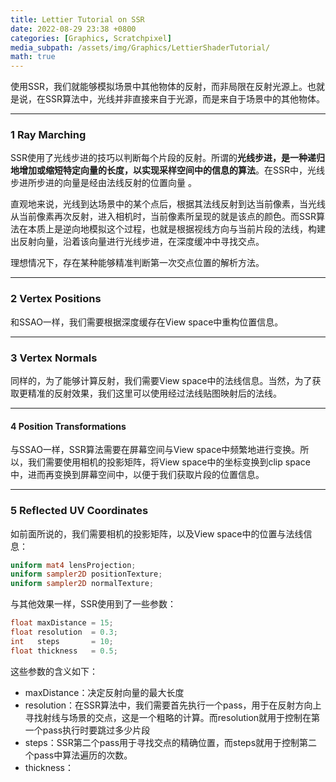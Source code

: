 ```yaml
---
title: Lettier Tutorial on SSR
date: 2022-08-29 23:38 +0800
categories: [Graphics, Scratchpixel]
media_subpath: /assets/img/Graphics/LettierShaderTutorial/
math: true
---
```


使用SSR，我们就能够模拟场景中其他物体的反射，而非局限在反射光源上。也就是说，在SSR算法中，光线并非直接来自于光源，而是来自于场景中的其他物体。

---

### 1 Ray Marching

SSR使用了光线步进的技巧以判断每个片段的反射。所谓的**光线步进，是一种递归地增加或缩短特定向量的长度，以实现采样空间中的信息的算法**。在SSR中，光线步进所步进的向量是经由法线反射的位置向量 。

直观地来说，光线到达场景中的某个点后，根据其法线反射到达当前像素，当光线从当前像素再次反射，进入相机时，当前像素所呈现的就是该点的颜色。而SSR算法在本质上是逆向地模拟这个过程，也就是根据视线方向与当前片段的法线，构建出反射向量，沿着该向量进行光线步进，在深度缓冲中寻找交点。

理想情况下，存在某种能够精准判断第一次交点位置的解析方法。

---

### 2 Vertex Positions

和SSAO一样，我们需要根据深度缓存在View space中重构位置信息。

---

### 3 Vertex Normals

同样的，为了能够计算反射，我们需要View space中的法线信息。当然，为了获取更精准的反射效果，我们这里可以使用经过法线贴图映射后的法线。

---

#### 4 Position Transformations

与SSAO一样，SSR算法需要在屏幕空间与View space中频繁地进行变换。所以，我们需要使用相机的投影矩阵，将View space中的坐标变换到clip space中，进而再变换到屏幕空间中，以便于我们获取片段的位置信息。

---

### 5 Reflected UV Coordinates

如前面所说的，我们需要相机的投影矩阵，以及View space中的位置与法线信息：

```glsl
uniform mat4 lensProjection;
uniform sampler2D positionTexture;
uniform sampler2D normalTexture;
```

与其他效果一样，SSR使用到了一些参数：

```glsl
float maxDistance = 15;
float resolution  = 0.3;
int   steps       = 10;
float thickness   = 0.5;
```

这些参数的含义如下：

- maxDistance：决定反射向量的最大长度
- resolution：在SSR算法中，我们需要首先执行一个pass，用于在反射方向上寻找射线与场景的交点，这是一个粗略的计算。而resolution就用于控制在第一个pass执行时要跳过多少片段
- steps：SSR第二个pass用于寻找交点的精确位置，而steps就用于控制第二个pass中算法遍历的次数。
- thickness：